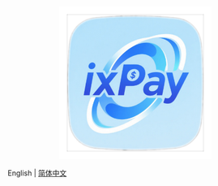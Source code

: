 <div align=center>
<img src="/docs/ixpay.png" width="300" height="300" />
</div>

English | [简体中文](./README.md)